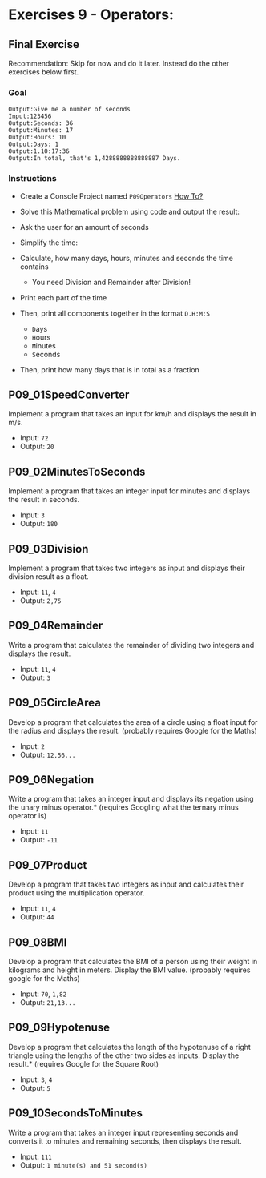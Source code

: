 # Exercises 9 - Operators: 

## Final Exercise

Recommendation: Skip for now and do it later. Instead do the other exercises below first.

### Goal
```
Output:Give me a number of seconds
Input:123456
Output:Seconds: 36
Output:Minutes: 17
Output:Hours: 10
Output:Days: 1
Output:1.10:17:36
Output:In total, that's 1,4288888888888887 Days.
```

### Instructions
- Create a Console Project named `P09Operators` [How To?](https://gist\.github\.com/marczaku/a8b3c38c37e8876a46194a73ed24b1f2)
- Solve this Mathematical problem using code and output the result: 

- Ask the user for an amount of seconds
- Simplify the time:
- Calculate, how many days, hours, minutes and seconds the time contains
  - You need Division and Remainder after Division!
- Print each part of the time
- Then, print all components together in the format `D.H:M:S`
  - `D`ays
  - `H`ours
  - `M`inutes
  - `S`econds
- Then, print how many days that is in total as a fraction

## P09_01SpeedConverter

Implement a program that takes an input for km/h and displays the result in m/s.
- Input: `72`
- Output: `20`

## P09_02MinutesToSeconds

Implement a program that takes an integer input for minutes and displays the result in seconds.
- Input: `3`
- Output: `180`

## P09_03Division
Implement a program that takes two integers as input and displays their division result as a float.
- Input: `11`, `4`
- Output: `2,75`

## P09_04Remainder
Write a program that calculates the remainder of dividing two integers and displays the result.
- Input: `11`, `4`
- Output: `3`

## P09_05CircleArea
Develop a program that calculates the area of a circle using a float input for the radius and displays the result. (probably requires Google for the Maths)
- Input: `2`
- Output: `12,56...`

## P09_06Negation
Write a program that takes an integer input and displays its negation using the unary minus operator.* (requires Googling what the ternary minus operator is)
- Input: `11`
- Output: `-11`

## P09_07Product
Develop a program that takes two integers as input and calculates their product using the multiplication operator.
- Input: `11`, `4`
- Output: `44`

## P09_08BMI
Develop a program that calculates the BMI of a person using their weight in kilograms and height in meters. Display the BMI value. (probably requires google for the Maths)
- Input: `70`, `1,82`
- Output: `21,13...`

## P09_09Hypotenuse
Develop a program that calculates the length of the hypotenuse of a right triangle using the lengths of the other two sides as inputs. Display the result.* (requires Google for the Square Root)
- Input: `3`, `4`
- Output: `5`

## P09_10SecondsToMinutes
Write a program that takes an integer input representing seconds and converts it to minutes and remaining seconds, then displays the result.
- Input: `111`
- Output: `1 minute(s) and 51 second(s)`
